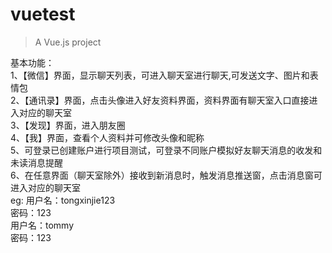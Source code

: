 # vuetest

> A Vue.js project

基本功能：\
1、【微信】界面，显示聊天列表，可进入聊天室进行聊天,可发送文字、图片和表情包\
2、【通讯录】界面，点击头像进入好友资料界面，资料界面有聊天室入口直接进入对应的聊天室\
3、【发现】界面，进入朋友圈\
4、【我】界面，查看个人资料并可修改头像和昵称\
5、可登录已创建账户进行项目测试，可登录不同账户模拟好友聊天消息的收发和未读消息提醒\
6、在任意界面（聊天室除外）接收到新消息时，触发消息推送窗，点击消息窗可进入对应的聊天室\
eg:
用户名：tongxinjie123\
密码：123\
用户名：tommy\
密码：123


